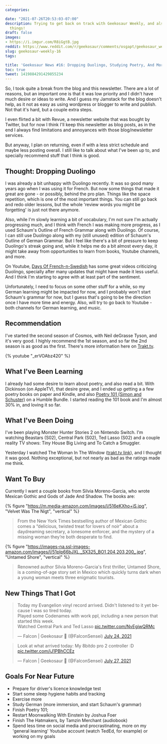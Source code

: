 ```yaml
---
categories:

date: "2021-07-26T20:53:03-07:00"
description: Trying to get back on track with Geekosaur Weekly, and also learn more
  things!
draft: false
images:
- https://i.imgur.com/R8iGgtB.jpg
reddit: https://www.reddit.com/r/geekosaur/comments/osgapt/geekosaur_weekly_16_dropping_duolingo_studying/
slug: geekosaur-weekly-16
tags:

title: 'Geekosaur News #16: Dropping Duolingo, Studying Poetry, And More'
toc: true
tweet: 1419884291429855234
---
```


So, I took quite a break from the blog and this newsletter. There are a lot of reasons, but an important one is that it was low priority and I didn't have much desire or ideas to write. And I guess my Jamstack for the blog doesn't help, as it not as easy as using wordpress or blogger to write and publish. Not that it's hard, but a couple extra steps.

I even flirted a bit with Revue, a newsletter website that was bought by Twitter, but for now I think I'll keep this newsletter as blog posts, as in the end I always find limitations and annoyances with those blog/newsletter services.

But anyway, I plan on returning, even if with a less strict schedule and maybe less posting overall. I still like to talk about what I've been up to, and specially recommend stuff that I think is good.

<!--more-->

## Thought: Dropping Duolingo

I was already a bit unhappy with Duolingo recently. It was so good many years ago when I was using it for French. But now some things that made it great are gone - or possibly, behind the pro plan. Things like the space repetition, which is one of the most important things. You can still go back and redo older lessons, but the whole 'review words you might be forgetting' is just not there anymore.

Also, while I'm slowly learning a bit of vocabulary, I'm not sure I'm actually progressing much, and I think with French I was making more progress, as I used Schaum's Outline of French Grammar along with Duolingo. Of course, I can still use Duolingo along with my (still unused) edition of Schaum's Outline of German Grammar. But I feel like there's a bit of pressure to keep Duolingo's streak going and, while it helps me do a bit almost every day, it might take away from opportunities to learn from books, Youtube channels, and more.

On Youtube, [Days Of French-n-Swedish](https://www.youtube.com/channel/UC3_iSRqqZ7DTVlBNd9lv8jA) has some great videos criticizing Duolingo, specially after many updates that might have made it less useful. And I think I'm starting to agree with at least part of the sentiment.

Unfortunately, I need to focus on some other stuff for a while, so my German learning might be impacted for now, and I probably won't start Schaum's grammar for now, but I guess that's going to be the direction once I have more time and energy. Also, will try to go back to Youtube - both channels for German learning, and music.

## Recommendation

I've started the second season of Cosmos, with Neil deGrasse Tyson, and it's very good. I highly recommend the 1st season, and so far the 2nd season is as good as the first. There's more information here on [Trakt.tv](https://trakt.tv/shows/cosmos-2014).

{% youtube "_erVOAbz420" %}

## What I've Been Learning

I already had some desire to learn about poetry, and also read a bit. With Dickinson (on AppleTV), that desire grew, and I ended up getting a a few poetry books on paper and Kindle, and also [Poetry 101 (Simon and Schuster)](https://www.simonandschuster.ca/books/Poetry-101/Susan-Dalzell/Adams-101/9781507208397) on a Humble Bundle. I started reading the 101 book and I'm almost 30% in, and loving it so far.

## What I've Been Doing

I've been playing Monster Hunter Stories 2 on Nintendo Switch. I'm watching Beastars (S02), Central Park (S02), Ted Lasso (S02) and a couple reality TV shows: Tiny House Big Living and To Catch a Smuggler. 

Yesterday I watched The Woman In The Window ([trakt.tv link](https://trakt.tv/movies/the-woman-in-the-window-2021)), and I thought it was good. Nothing exceptional, but not nearly as bad as the ratings made me think.

## Want To Buy

Currently I want a couple books from Silvia Moreno-Garcia, who wrote Mexican Gothic and Gods of Jade And Shadow. The books are: 

{% figure "https://m.media-amazon.com/images/I/516eKXho+iS.jpg", "Velvet Was The Nigt", "vertical" %}

> From the New York Times bestselling author of Mexican Gothic comes a “delicious, twisted treat for lovers of noir” about a daydreaming secretary, a lonesome enforcer, and the mystery of a missing woman they’re both desperate to find.

{% figure "https://images-na.ssl-images-amazon.com/images/I/51pIp66bJXL._SX325_BO1,204,203,200_.jpg", "Untamed Shore", "vertical" %}

> Renowned author Silvia Moreno-Garcia's first thriller, Untamed Shore, is a coming-of-age story set in Mexico which quickly turns dark when a young woman meets three enigmatic tourists. 

## New Things That I Got

<blockquote class="twitter-tweet" data-conversation="none" data-dnt="true" data-theme="light"><p lang="en" dir="ltr">Today my Evangelion vinyl record arrived. Didn&#39;t listened to it yet because I was so tired today.<br>Played some Codenames with work ppl, including a new person that started this week.<br>Watched Central Park and Ted Lasso <a href="https://t.co/NvEgiwQRMc">pic.twitter.com/NvEgiwQRMc</a></p>&mdash; Falcon | Geekosaur 🍥 (@FalconSensei) <a href="https://twitter.com/FalconSensei/status/1418814834083303427?ref_src=twsrc%5Etfw">July 24, 2021</a></blockquote> <script async src="https://platform.twitter.com/widgets.js" charset="utf-8"></script>

<blockquote class="twitter-tweet" data-conversation="none" data-dnt="true"><p lang="en" dir="ltr">Look at what arrived today: My 8bitdo pro 2 controller :D <a href="https://t.co/iJ1PBhCCEz">pic.twitter.com/iJ1PBhCCEz</a></p>&mdash; Falcon | Geekosaur 🍥 (@FalconSensei) <a href="https://twitter.com/FalconSensei/status/1419867269111246849?ref_src=twsrc%5Etfw">July 27, 2021</a></blockquote> <script async src="https://platform.twitter.com/widgets.js" charset="utf-8"></script>

## Goals For Near Future

- Prepare for driver's licence knowledge test
- Start some sleep hygiene habits and tracking
- Exercise more
- Study German (more immersion, and start Schaum's grammar)
- Finish Poetry 101;
- Restart Moonwalking With Einstein by Joshua Foer
- Finish The Hatmakers, by Tamzin Merchant (audiobook)
- Spend less time on social media and procrastinating, more on my 'general learning' Youtube account (watch TedEd, for example) or working on my goals
